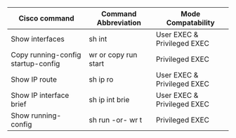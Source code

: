 | Cisco command        | Command Abbreviation     | Mode Compatability |
| ------|-----|-----|
| Show interfaces  	| sh int 	| User EXEC & Privileged EXEC 	|
| Copy running-config startup-config       | wr or copy run start     | Privileged EXEC |
| Show IP route  	| sh ip ro 	| User EXEC & Privileged EXEC 	|
| Show IP interface brief        | sh ip int brie      | User EXEC & Privileged EXEC |
| Show running-config  	| sh run -or- wr t 	| Privileged EXEC	|
